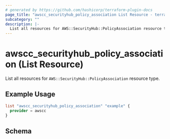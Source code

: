 ```yaml
---
# generated by https://github.com/hashicorp/terraform-plugin-docs
page_title: "awscc_securityhub_policy_association List Resource - terraform-provider-awscc"
subcategory: ""
description: |-
  List all resources for AWS::SecurityHub::PolicyAssociation resource type.
---
```


# awscc_securityhub_policy_association (List Resource)

List all resources for `AWS::SecurityHub::PolicyAssociation` resource type.

## Example Usage

```terraform
list "awscc_securityhub_policy_association" "example" {
  provider = awscc
}
```

<!-- schema generated by tfplugindocs -->
## Schema
